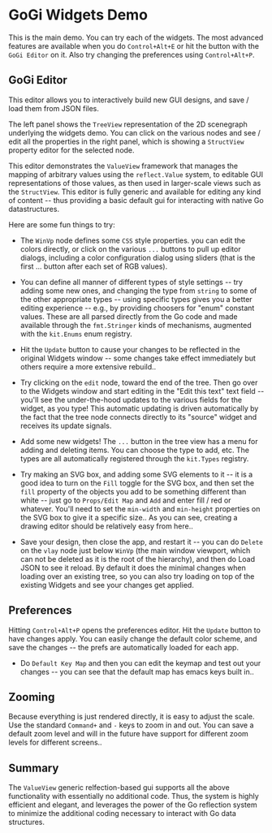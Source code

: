 # GoGi Widgets Demo

This is the main demo.  You can try each of the widgets.  The most advanced features are available when you do `Control+Alt+E` or hit the button with the `GoGi Editor` on it.  Also try changing the preferences using `Control+Alt+P`.

## GoGi Editor

This editor allows you to interactively build new GUI designs, and save / load them from JSON files.

The left panel shows the `TreeView` representation of the 2D scenegraph underlying the widgets demo.  You can click on the various nodes and see / edit all the properties in the right panel, which is showing a `StructView` property editor for the selected node.

This editor demonstrates the `ValueView` framework that manages the mapping of arbitrary values using the `reflect.Value` system, to editable GUI representations of those values, as then used in larger-scale views such as the `StructView`.  This editor is fully generic and available for editing any kind of content -- thus providing a basic default gui for interacting with native Go datastructures.

Here are some fun things to try:

* The `WinVp` node defines some `CSS` style properties.  you can edit the colors directly, or click on the various `...` buttons to pull up editor dialogs, including a color configuration dialog using sliders (that is the first ... button after each set of RGB values).

* You can define all manner of different types of style settings -- try adding some new ones, and changing the type from `string` to some of the other appropriate types -- using specific types gives you a better editing experience -- e.g., by providing choosers for "enum" constant values.  These are all parsed directly from the Go code and made available through the `fmt.Stringer` kinds of mechanisms, augmented with the `kit.Enums` enum registry.

* Hit the `Update` button to cause your changes to be reflected in the original Widgets window -- some changes take effect immediately but others require a more extensive rebuild..

* Try clicking on the `edit` node, toward the end of the tree.  Then go over to the Widgets window and start editing in the "Edit this text" text field -- you'll see the under-the-hood updates to the various fields for the widget, as you type!  This automatic updating is driven automatically by the fact that the tree node connects directly to its "source" widget and receives its update signals.

* Add some new widgets!  The `...` button in the tree view has a menu for adding and deleting items.  You can choose the type to add, etc.  The types are all automatically registered through the `kit.Types` registry.

* Try making an SVG box, and adding some SVG elements to it -- it is a good idea to turn on the `Fill` toggle for the SVG box, and then set the `fill` property of the objects you add to be something different than white -- just go to `Props/Edit Map` and `Add` and enter fill / red or whatever.  You'll need to set the `min-width` and `min-height` properties on the SVG box to give it a specific size..  As you can see, creating a drawing editor should be relatively easy from here..

* Save your design, then close the app, and restart it -- you can do `Delete` on the `vlay` node just below `WinVp` (the main window viewport, which can not be deleted as it is the root of the hierarchy), and then do Load JSON to see it reload.  By default it does the minimal changes when loading over an existing tree, so you can also try loading on top of the existing Widgets and see your changes get applied.

## Preferences

Hitting `Control+Alt+P` opens the preferences editor.  Hit the `Update` button to have changes apply.  You can easily change the default color scheme, and save the changes -- the prefs are automatically loaded for each app.

* Do `Default Key Map` and then you can edit the keymap and test out your changes -- you can see that the default map has emacs keys built in..

## Zooming

Because everything is just rendered directly, it is easy to adjust the scale. Use the standard `Command+` and `-` keys to zoom in and out.  You can save a default zoom level and will in the future have support for different zoom levels for different screens..

## Summary

The `ValueView` generic relfection-based gui supports all the above functionality with essentially no additional code.  Thus, the system is highly efficient and elegant, and leverages the power of the Go reflection system to minimize the additional coding necessary to interact with Go data structures.


